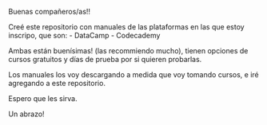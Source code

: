 Buenas compañeros/as!!

Creé este repositorio con manuales de las plataformas en las que estoy inscripo, que son:
    - DataCamp
    - Codecademy

Ambas están buenísimas! (las recommiendo mucho), tienen opciones de cursos gratuitos y días de prueba por si quieren probarlas.

Los manuales los voy descargando a medida que voy tomando cursos, e iré agregando a este repositorio.

Espero que les sirva. 

Un abrazo!
